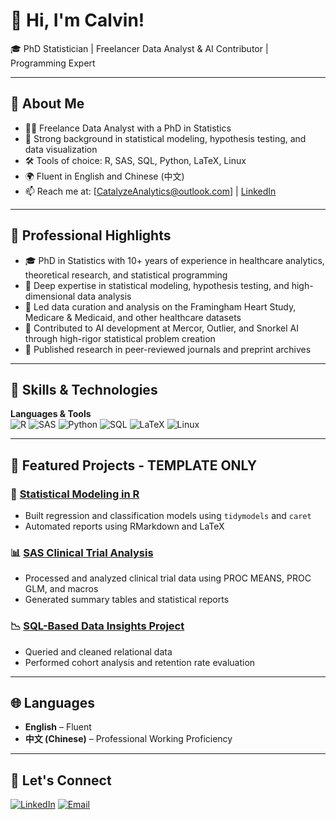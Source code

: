 # 👋 Hi, I'm Calvin!

🎓 PhD Statistician | Freelancer Data Analyst & AI Contributor | Programming Expert

---

## 📌 About Me
- 👨‍🎓 Freelance Data Analyst with a PhD in Statistics 
- 🧪 Strong background in statistical modeling, hypothesis testing, and data visualization
- 🛠️ Tools of choice: R, SAS, SQL, Python, LaTeX, Linux
- 🌍 Fluent in English and Chinese (中文)
- 📫 Reach me at: [CatalyzeAnalytics@outlook.com] | [LinkedIn](https://www.linkedin.com/in/calvin-guan-9950a149/)

---

## 💼 Professional Highlights

- 🎓 PhD in Statistics with 10+ years of experience in healthcare analytics, theoretical research, and statistical programming
- 🧪 Deep expertise in statistical modeling, hypothesis testing, and high-dimensional data analysis
- 🏥 Led data curation and analysis on the Framingham Heart Study, Medicare & Medicaid, and other healthcare datasets
- 🤖 Contributed to AI development at Mercor, Outlier, and Snorkel AI through high-rigor statistical problem creation
- 🧬 Published research in peer-reviewed journals and preprint archives

---

## 🧰 Skills & Technologies

**Languages & Tools**  
![R](https://img.shields.io/badge/R-276DC3?style=flat&logo=r&logoColor=white)
![SAS](https://img.shields.io/badge/SAS-005DAC?style=flat&logo=sas&logoColor=white)
![Python](https://img.shields.io/badge/Python-3776AB?style=flat&logo=python&logoColor=white)
![SQL](https://img.shields.io/badge/SQL-4479A1?style=flat&logo=mysql&logoColor=white)
![LaTeX](https://img.shields.io/badge/LaTeX-008080?style=flat&logo=latex&logoColor=white)
![Linux](https://img.shields.io/badge/Linux-FCC624?style=flat&logo=linux&logoColor=black)

---

## 📁 Featured Projects - TEMPLATE ONLY

### 📂 [Statistical Modeling in R](https://github.com/your-username/statistical-modeling-r)
- Built regression and classification models using `tidymodels` and `caret`
- Automated reports using RMarkdown and LaTeX

### 📊 [SAS Clinical Trial Analysis](https://github.com/your-username/sas-clinical-trial)
- Processed and analyzed clinical trial data using PROC MEANS, PROC GLM, and macros
- Generated summary tables and statistical reports

### 📉 [SQL-Based Data Insights Project](https://github.com/your-username/sql-analysis)
- Queried and cleaned relational data
- Performed cohort analysis and retention rate evaluation

---

## 🌐 Languages

- **English** – Fluent  
- **中文 (Chinese)** – Professional Working Proficiency  

---

## 🤝 Let's Connect

[![LinkedIn](https://img.shields.io/badge/LinkedIn-0077B5?style=flat&logo=linkedin&logoColor=white)](https://www.linkedin.com/in/calvin-guan-9950a149/)
[![Email](https://img.shields.io/badge/Email-D14836?style=flat&logo=gmail&logoColor=white)](mailto:CatalyzeAnalytics@outlook.com)

